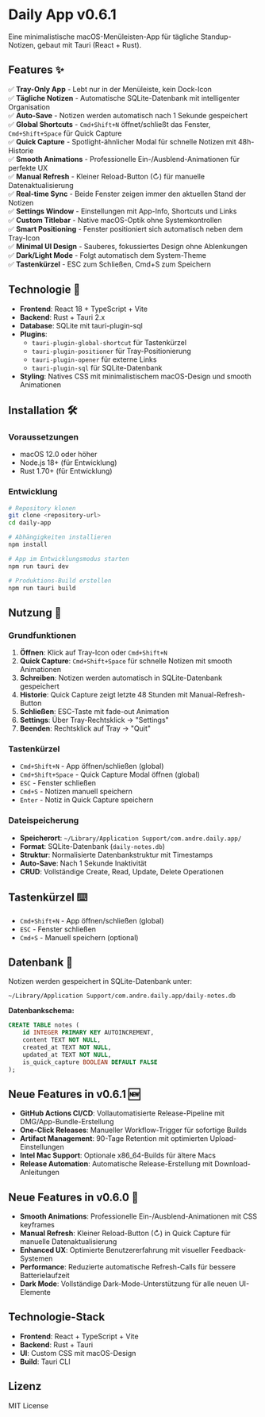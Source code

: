 # Daily App v0.6.1

Eine minimalistische macOS-Menüleisten-App für tägliche Standup-Notizen, gebaut mit Tauri (React + Rust).

## Features ✨

✅ **Tray-Only App** - Lebt nur in der Menüleiste, kein Dock-Icon  
✅ **Tägliche Notizen** - Automatische SQLite-Datenbank mit intelligenter Organisation  
✅ **Auto-Save** - Notizen werden automatisch nach 1 Sekunde gespeichert  
✅ **Global Shortcuts** - `Cmd+Shift+N` öffnet/schließt das Fenster, `Cmd+Shift+Space` für Quick Capture  
✅ **Quick Capture** - Spotlight-ähnlicher Modal für schnelle Notizen mit 48h-Historie  
✅ **Smooth Animations** - Professionelle Ein-/Ausblend-Animationen für perfekte UX  
✅ **Manual Refresh** - Kleiner Reload-Button (↻) für manuelle Datenaktualisierung  
✅ **Real-time Sync** - Beide Fenster zeigen immer den aktuellen Stand der Notizen  
✅ **Settings Window** - Einstellungen mit App-Info, Shortcuts und Links  
✅ **Custom Titlebar** - Native macOS-Optik ohne Systemkontrollen  
✅ **Smart Positioning** - Fenster positioniert sich automatisch neben dem Tray-Icon  
✅ **Minimal UI Design** - Sauberes, fokussiertes Design ohne Ablenkungen  
✅ **Dark/Light Mode** - Folgt automatisch dem System-Theme  
✅ **Tastenkürzel** - ESC zum Schließen, Cmd+S zum Speichern  

## Technologie 🚀

- **Frontend**: React 18 + TypeScript + Vite
- **Backend**: Rust + Tauri 2.x
- **Database**: SQLite mit tauri-plugin-sql
- **Plugins**: 
  - `tauri-plugin-global-shortcut` für Tastenkürzel
  - `tauri-plugin-positioner` für Tray-Positionierung
  - `tauri-plugin-opener` für externe Links
  - `tauri-plugin-sql` für SQLite-Datenbank
- **Styling**: Natives CSS mit minimalistischem macOS-Design und smooth Animationen

## Installation 🛠️

### Voraussetzungen
- macOS 12.0 oder höher
- Node.js 18+ (für Entwicklung)
- Rust 1.70+ (für Entwicklung)

### Entwicklung

```bash
# Repository klonen
git clone <repository-url>
cd daily-app

# Abhängigkeiten installieren
npm install

# App im Entwicklungsmodus starten
npm run tauri dev

# Produktions-Build erstellen
npm run tauri build
```

## Nutzung 📝

### Grundfunktionen
1. **Öffnen**: Klick auf Tray-Icon oder `Cmd+Shift+N`
2. **Quick Capture**: `Cmd+Shift+Space` für schnelle Notizen mit smooth Animationen
3. **Schreiben**: Notizen werden automatisch in SQLite-Datenbank gespeichert
4. **Historie**: Quick Capture zeigt letzte 48 Stunden mit Manual-Refresh-Button
5. **Schließen**: ESC-Taste mit fade-out Animation
6. **Settings**: Über Tray-Rechtsklick → "Settings"
7. **Beenden**: Rechtsklick auf Tray → "Quit"

### Tastenkürzel
- `Cmd+Shift+N` - App öffnen/schließen (global)
- `Cmd+Shift+Space` - Quick Capture Modal öffnen (global)
- `ESC` - Fenster schließen
- `Cmd+S` - Notizen manuell speichern
- `Enter` - Notiz in Quick Capture speichern

### Dateispeicherung
- **Speicherort**: `~/Library/Application Support/com.andre.daily.app/`
- **Format**: SQLite-Datenbank (`daily-notes.db`)
- **Struktur**: Normalisierte Datenbankstruktur mit Timestamps
- **Auto-Save**: Nach 1 Sekunde Inaktivität
- **CRUD**: Vollständige Create, Read, Update, Delete Operationen

## Tastenkürzel ⌨️

- `Cmd+Shift+N` - App öffnen/schließen (global)
- `ESC` - Fenster schließen
- `Cmd+S` - Manuell speichern (optional)

## Datenbank 💾

Notizen werden gespeichert in SQLite-Datenbank unter:
```
~/Library/Application Support/com.andre.daily.app/daily-notes.db
```

**Datenbankschema:**
```sql
CREATE TABLE notes (
    id INTEGER PRIMARY KEY AUTOINCREMENT,
    content TEXT NOT NULL,
    created_at TEXT NOT NULL,
    updated_at TEXT NOT NULL,
    is_quick_capture BOOLEAN DEFAULT FALSE
);
```

## Neue Features in v0.6.1 🆕

- **GitHub Actions CI/CD**: Vollautomatisierte Release-Pipeline mit DMG/App-Bundle-Erstellung
- **One-Click Releases**: Manueller Workflow-Trigger für sofortige Builds
- **Artifact Management**: 90-Tage Retention mit optimierten Upload-Einstellungen
- **Intel Mac Support**: Optionale x86_64-Builds für ältere Macs
- **Release Automation**: Automatische Release-Erstellung mit Download-Anleitungen

## Neue Features in v0.6.0 🔄

- **Smooth Animations**: Professionelle Ein-/Ausblend-Animationen mit CSS keyframes
- **Manual Refresh**: Kleiner Reload-Button (↻) in Quick Capture für manuelle Datenaktualisierung  
- **Enhanced UX**: Optimierte Benutzererfahrung mit visueller Feedback-Systemen
- **Performance**: Reduzierte automatische Refresh-Calls für bessere Batterielaufzeit
- **Dark Mode**: Vollständige Dark-Mode-Unterstützung für alle neuen UI-Elemente

## Technologie-Stack

- **Frontend**: React + TypeScript + Vite
- **Backend**: Rust + Tauri
- **UI**: Custom CSS mit macOS-Design
- **Build**: Tauri CLI

## Lizenz

MIT License
